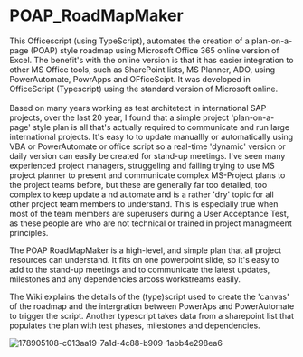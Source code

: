 # POAP_RoadMapMaker
This Officescript (using TypeScript), automates the creation of a plan-on-a-page (POAP) style roadmap using Microsoft Office 365 online version of Excel. The benefit's with the online version is that it has easier integration to other MS Office tools, such as SharePoint lists, MS Planner, ADO, using PowerAutomate, PowrApps and OFficeScipt. It was developed in OfficeScript (Typescript) using the standard version of Microsoft online. <br>  
Based on many years working as test architetect in international SAP projects, over the last 20 year, I found that a simple project 'plan-on-a-page' style plan is all that's actually required to communicate and run large international projects. It's easy to to update manuallly or automatically using VBA or PowerAutomate or office script so a real-time 'dynamic' version or daily version can easily be created for stand-up meetings. I've seen many experienced project managers, struggeling and failing trying to use MS project planner to present and communicate complex MS-Project plans to the project teams before, but these are generally far too detailed, too complex to keep update a nd automate and is a rather 'dry' topic for all other project team members to understand. This is especially true when most of the team members are superusers during a User Acceptance Test, as these people are who are not technical or trained in project managmeent principles. <br>

The POAP RoadMapMaker is a high-level, and simple plan that all project resources can understand. It fits on one powerpoint slide, so it's easy to add to the stand-up meetings and to communicate the latest updates, milestones and any dependencies arcoss workstreams easily. <br>

The Wiki explains the details of the (type)script used to create the 'canvas' of the roadmap and the intergration between PowerAps and PowerAutomate to trigger the script. Another typescript takes data from a sharepoint list that populates the plan with test phases, milestones and dependencies. 

![178905108-c013aa19-7a1d-4c88-b909-1abb4e298ea6](https://user-images.githubusercontent.com/30213320/179339993-b428ad16-63fe-4dc8-bafe-d33b9d6acf8e.png)

